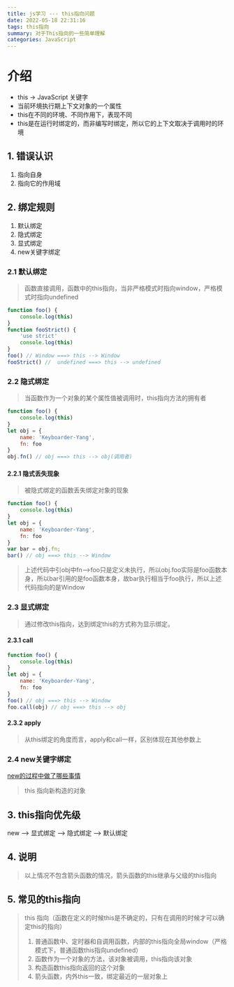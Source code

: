 ```yaml
---
title: js学习 --- this指向问题
date: 2022-05-18 22:31:16
tags: this指向
summary: 对于This指向的一些简单理解
categories: JavaScript
---
```


# 介绍

+ this -> JavaScript 关键字
+ 当前环境执行期上下文对象的一个属性
+ this在不同的环境、不同作用下，表现不同
+ this是在运行时绑定的，而非编写时绑定，所以它的上下文取决于调用时的环境

## 1. 错误认识

1. 指向自身
2. 指向它的作用域

## 2. 绑定规则
1. 默认绑定
2. 隐式绑定
3. 显式绑定
4. new关键字绑定

### 2.1 默认绑定
> 函数直接调用，函数中的this指向，当非严格模式时指向window，严格模式时指向undefined
```javascript
function foo() {
    console.log(this)
}
function fooStrict() {
    'use strict'
    console.log(this)
}
foo() // Window ===> this --> Window
fooStrict() //  undefined ===> this --> undefined
```
### 2.2 隐式绑定
> 当函数作为一个对象的某个属性值被调用时，this指向方法的拥有者
```javascript
function foo() {
    console.log(this)
}
let obj = {
    name: 'Keyboarder-Yang',
    fn: foo
}
obj.fn() // obj ===> this --> obj(调用者)
```
#### 2.2.1 隐式丢失现象
> 被隐式绑定的函数丢失绑定对象的现象
```javascript
function foo() {
    console.log(this)
}
let obj = {
    name: 'Keyboarder-Yang',
    fn: foo
}
var bar = obj.fn;
bar() // obj ===> this --> Window
```
> 上述代码中引obj中fn-->foo只是定义未执行，所以obj.foo实际是foo函数本身，所以bar引用的是foo函数本身，故bar执行相当于foo执行，所以上述代码指向的是Window
### 2.3 显式绑定
> 通过修改this指向，达到绑定this的方式称为显示绑定。
#### 2.3.1 call
```javascript
function foo() {
    console.log(this)
}
let obj = {
    name: 'Keyboarder-Yang',
    fn: foo
}
foo() // obj ===> this --> Window
foo.call(obj) // obj ===> this --> obj
```
#### 2.3.2 apply
> 从this绑定的角度而言，apply和call一样，区别体现在其他参数上
### 2.4 new关键字绑定
[new的过程中做了哪些事情](New.md)
> this 指向新构造的对象

## 3. this指向优先级
new --> 显式绑定 --> 隐式绑定 --> 默认绑定

## 4. 说明
> 以上情况不包含箭头函数的情况，箭头函数的this继承与父级的this指向


## 5. 常见的this指向

> this 指向（函数在定义的时候this是不确定的，只有在调用的时候才可以确定this的指向）
>
> 1. 普通函数中、定时器和自调用函数，内部的this指向全局window（严格模式下，普通函数this指向undefined）
> 2. 函数作为一个对象的方法，该对象被调用，this指向该对象
> 3. 构造函数this指向返回的这个对象
> 4. 箭头函数，内外this一致，绑定最近的一层对象上
